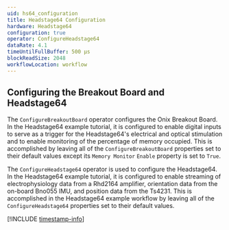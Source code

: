```yaml
---
uid: hs64_configuration
title: Headstage64 Configuration
hardware: Headstage64
configuration: true
operator: ConfigureHeadstage64
dataRate: 4.1
timeUntilFullBuffer: 500 μs
blockReadSize: 2048
workflowLocation: workflow
---
```


## Configuring the Breakout Board and Headstage64

The `ConfigureBreakoutBoard` operator configures the Onix Breakout Board. In the Headstage64 example tutorial, it is configured to enable digital inputs to serve as a trigger for the Headstage64's electrical and optical stimulation and to enable monitoring of the percentage of memory occupied. This is accomplished by leaving all of the `ConfigureBreakoutBoard` properties set to their default values except its `Memory Monitor` `Enable` property is set to `True`. 

The `ConfigureHeadstage64` operator is used to configure the Headstage64. In the Headstage64 example tutorial, it is configured to enable streaming of electrophysiology data from a Rhd2164 amplifier, orientation data from the on-board Bno055 IMU, and position data from the Ts4231. This is accomplished in the Headstage64 example workflow by leaving all of the `ConfigureHeadstage64` properties set to their default values.

[!INCLUDE [timestamp-info](../../../includes/configuration-timestamp.md)]